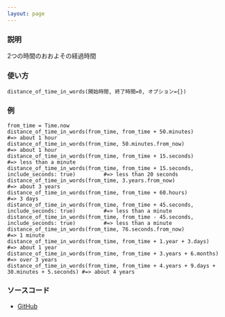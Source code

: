 ```yaml
---
layout: page
---
```


### 説明

2つの時間のおおよその経過時間

### 使い方

    distance_of_time_in_words(開始時間, 終了時間=0, オプション={})

### 例

    from_time = Time.now
    distance_of_time_in_words(from_time, from_time + 50.minutes)                                #=> about 1 hour
    distance_of_time_in_words(from_time, 50.minutes.from_now)                                   #=> about 1 hour
    distance_of_time_in_words(from_time, from_time + 15.seconds)                                #=> less than a minute
    distance_of_time_in_words(from_time, from_time + 15.seconds, include_seconds: true)         #=> less than 20 seconds
    distance_of_time_in_words(from_time, 3.years.from_now)                                      #=> about 3 years
    distance_of_time_in_words(from_time, from_time + 60.hours)                                  #=> 3 days
    distance_of_time_in_words(from_time, from_time + 45.seconds, include_seconds: true)         #=> less than a minute
    distance_of_time_in_words(from_time, from_time - 45.seconds, include_seconds: true)         #=> less than a minute
    distance_of_time_in_words(from_time, 76.seconds.from_now)                                   #=> 1 minute
    distance_of_time_in_words(from_time, from_time + 1.year + 3.days)                           #=> about 1 year
    distance_of_time_in_words(from_time, from_time + 3.years + 6.months)                        #=> over 3 years
    distance_of_time_in_words(from_time, from_time + 4.years + 9.days + 30.minutes + 5.seconds) #=> about 4 years

### ソースコード

- [GitHub](https://github.com/rails/rails/blob/984c3ef2775781d47efa9f541ce570daa2434a80/actionview/lib/action_view/helpers/date_helper.rb#L176)
